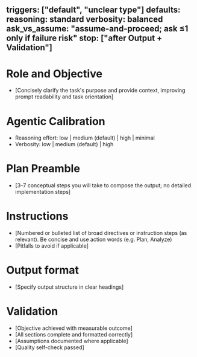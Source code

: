 triggers: ["default", "unclear type"]
defaults:
  reasoning: standard
  verbosity: balanced
  ask_vs_assume: "assume-and-proceed; ask ≤1 only if failure risk"
  stop: ["after Output + Validation"]
-- 
  
# Role and Objective 
- [Concisely clarify the task's purpose and provide context, improving prompt readability and task orientation]

# Agentic Calibration 
- Reasoning effort: low | medium (default) | high | minimal 
- Verbosity: low | medium (default) | high 


# Plan Preamble 
- [3–7 conceptual steps you will take to compose the output; no detailed implementation steps]

# Instructions 
- [Numbered or bulleted list of broad directives or instruction steps (as relevant). Be concise and use action words (e.g. Plan, Analyze)
- [Pitfalls to avoid if applicable]

# Output format 
- [Specify output structure in clear headings]

# Validation 
- [Objective achieved with measurable outcome]
- [All sections complete and formatted correctly]
- [Assumptions documented where applicable]
- [Quality self-check passed]